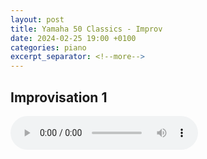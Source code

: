 ```yaml
---
layout: post
title: Yamaha 50 Classics - Improv
date: 2024-02-25 19:00 +0100
categories: piano
excerpt_separator: <!--more-->
---
```


<section>
<h1>Improvisation 1</h1>
<!--more-->

<audio controls>
  <source src="https://arsiteblobuks.blob.core.windows.net/audio/improv/Improv-1.mp3" type="audio/mp3">
  Your browser does not support the audio element.
</audio>

</section>
